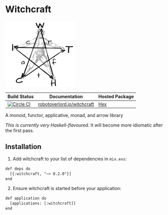 # Witchcraft
![](./witchcraft-logo.png)

| Build Status | Documentation | Hosted Package |
|--------------|---------------|----------------|
| [![Circle CI](https://circleci.com/gh/robot-overlord/witchcraft/tree/master.svg?style=svg)](https://circleci.com/gh/robot-overlord/witchcraft/tree/master) | [robotoverlord.io/witchcraft](http://www.robotoverlord.io/witchcraft/extra-readme.html) | [Hex](https://hex.pm/packages/witchcraft) |

A monoid, functor, applicative, monad, and arrow library

*This is currently very Haskell-flavoured*. It will become more idiomatic after the first pass.

## Installation

1. Add witchcraft to your list of dependencies in `mix.exs`:

```
def deps do
  [{:witchcraft, "~> 0.2.0"}]
end
```

2. Ensure witchcraft is started before your application:

```
def application do
  [applications: [:witchcraft]]
end
```

